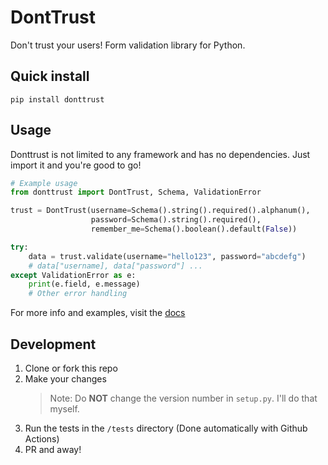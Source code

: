 # DontTrust

Don't trust your users! Form validation library for Python.

## Quick install

```shell
pip install donttrust
```

## Usage

Donttrust is not limited to any framework and has no dependencies. Just import it and you're good to go!

```python
# Example usage
from donttrust import DontTrust, Schema, ValidationError

trust = DontTrust(username=Schema().string().required().alphanum(),
                  password=Schema().string().required(),
                  remember_me=Schema().boolean().default(False))

try:
    data = trust.validate(username="hello123", password="abcdefg")
    # data["username], data["password"] ...
except ValidationError as e:
    print(e.field, e.message)
    # Other error handling
```

For more info and examples, visit the [docs](https://donttrust.readthedocs.io)

## Development

1. Clone or fork this repo
2. Make your changes
   > Note: Do **NOT** change the version number in `setup.py`. I'll do that myself.
3. Run the tests in the `/tests` directory (Done automatically with Github Actions)
4. PR and away!
